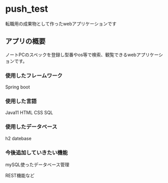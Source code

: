 # push_test

転職用の成果物として作ったwebアプリケーションです

## アプリの概要
ノートPCのスペックを登録し型番やos等で検索、観覧できるwebアプリケーションです。



### 使用したフレームワーク

Spring boot



### 使用した言語

Java11
HTML
CSS
SQL



### 使用したデータベース

h2 datebase



### 今後追加していきたい機能

mySQL使ったデータベース管理

REST機能など
